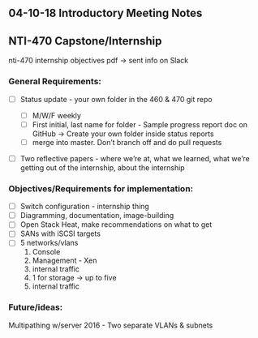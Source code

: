 ## 04-10-18 Introductory Meeting Notes

## NTI-470 Capstone/Internship

nti-470 internship objectives pdf -> sent info on Slack


### General Requirements:
- [ ] Status update - your own folder in the 460 & 470 git repo
	- [ ] M/W/F weekly
	- [ ] First initial, last name for folder - Sample progress report doc on GitHub -> Create your own folder inside status reports
	- [ ] merge into master. Don’t branch off and do pull requests
- [ ] Two reflective papers - where we’re at, what we learned, what we’re getting out of the internship, about the internship


### Objectives/Requirements for implementation:

- [ ] Switch configuration - internship thing
- [ ] Diagramming, documentation, image-building
- [ ] Open Stack Heat, make recommendations on what to get
- [ ] SANs with iSCSI targets
- [ ] 5 networks/vlans
	1.  Console
	2.  Management - Xen
	3.  internal traffic
	4.  1 for storage -> up to five
	5.  internal traffic


### Future/ideas:

Multipathing w/server 2016 - Two separate VLANs & subnets
